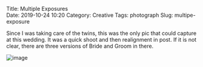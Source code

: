Title: Multiple Exposures  
Date: 2019-10-24 10:20
Category: Creative
Tags: photograph
Slug: multipe-exposure

Since I was taking care of the twins, this was the only pic that could capture at this wedding. It was a quick shoot and then realignment in post. If it is not clear, there are three versions of Bride and Groom in there.



![image]({static}/images/Wedding.png)



